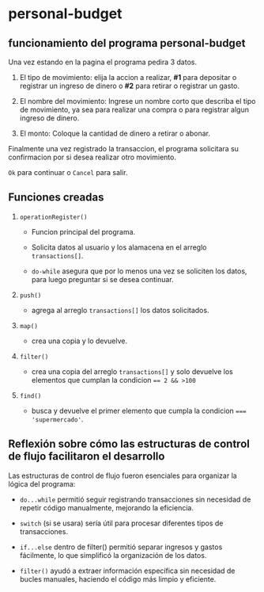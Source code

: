 # personal-budget

## funcionamiento del programa personal-budget
Una vez estando en la pagina el programa pedira 3 datos.

1. El tipo de movimiento: elija la accion a realizar, **#1** para depositar o registrar un ingreso de dinero o **#2** para retirar o registrar un gasto.

2. El nombre del movimiento: Ingrese un nombre corto que describa el tipo de movimiento, ya sea para realizar una compra o para registrar algun ingreso de dinero.

3. El monto: Coloque la cantidad de dinero a retirar o abonar.

Finalmente una vez registrado la transaccion, el programa solicitara su confirmacion por si desea realizar otro movimiento. 

`Ok` para continuar o `Cancel` para salir.

## Funciones creadas
1. `operationRegister()`

    - Funcion principal del programa.
    
    - Solicita datos al usuario y los alamacena en el arreglo `transactions[]`.
    - `do-while` asegura que por lo menos una vez se soliciten los datos, para luego preguntar si se desea continuar.
2. `push()`
    - agrega al arreglo `transactions[]` los datos solicitados.

3. `map()`
    - crea una copia y lo devuelve. 

4. `filter()`
    - crea una copia del arreglo `transactions[]` y solo devuelve los elementos que cumplan la condicion `== 2 && >100`

5. `find()`
    - busca y devuelve el primer elemento que cumpla la condicion `=== 'supermercado'`.

## Reflexión sobre cómo las estructuras de control de flujo facilitaron el desarrollo

Las estructuras de control de flujo fueron esenciales para organizar la lógica del programa:

- `do...while` permitió seguir registrando transacciones sin necesidad de repetir código manualmente, mejorando la eficiencia.

- `switch` (si se usara) sería útil para procesar diferentes tipos de transacciones.

- `if...else` dentro de filter() permitió separar ingresos y gastos fácilmente, lo que simplificó la organización de los datos.

- `filter()` ayudó a extraer información específica sin necesidad de bucles manuales, haciendo el código más limpio y eficiente.